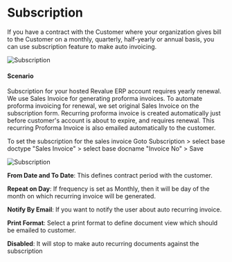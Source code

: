 # Subscription

If you have a contract with the Customer where your organization gives bill to the Customer on a monthly, quarterly, half-yearly or annual basis, you can use subscription feature to make auto invoicing.

<img class="screenshot" alt="Subscription" src="{{docs_base_url}}/assets/img/accounts/subscription.png">

#### Scenario

Subscription for your hosted Revalue ERP account requires yearly renewal. We use Sales Invoice for generating proforma invoices. To automate proforma invoicing for renewal, we set original Sales Invoice on the subscription form. Recurring proforma invoice is created automatically just before customer's account is about to expire, and requires renewal. This recurring Proforma Invoice is also emailed automatically to the customer.

To set the subscription for the sales invoice
Goto Subscription > select base doctype "Sales Invoice" > select base docname "Invoice No" > Save

<img class="screenshot" alt="Subscription" src="{{docs_base_url}}/assets/img/accounts/subscription.gif">

**From Date and To Date**: This defines contract period with the customer.

**Repeat on Day**: If frequency is set as Monthly, then it will be day of the month on which recurring invoice will be generated.

**Notify By Email**: If you want to notify the user about auto recurring invoice.

**Print Format**: Select a print format to define document view which should be emailed to customer.

**Disabled**: It will stop to make auto recurring documents against the subscription